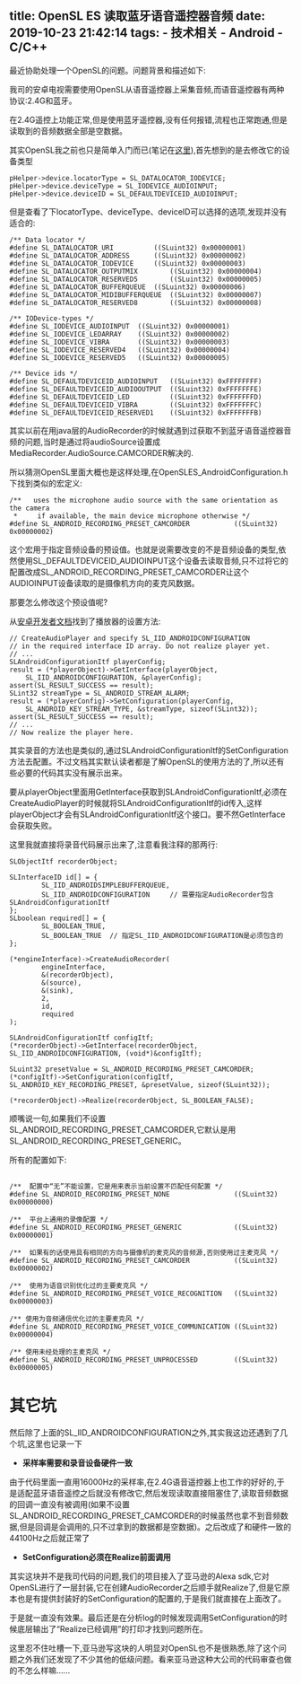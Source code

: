 title: OpenSL ES 读取蓝牙语音遥控器音频
date: 2019-10-23 21:42:14
tags:
    - 技术相关
    - Android
    - C/C++
---

最近协助处理一个OpenSL的问题。问题背景和描述如下:

我司的安卓电视需要使用OpenSL从语音遥控器上采集音频,而语音遥控器有两种协议:2.4G和蓝牙。

在2.4G遥控上功能正常,但是使用蓝牙遥控器,没有任何报错,流程也正常跑通,但是读取到的音频数据全部是空数据。

其实OpenSL我之前也只是简单入门而已(笔记在[这里](http://blog.islinjw.cn/2018/09/01/OpenSLES%E5%AD%A6%E4%B9%A0%E7%AC%94%E8%AE%B0/)),首先想到的是去修改它的设备类型

```
pHelper->device.locatorType = SL_DATALOCATOR_IODEVICE;
pHelper->device.deviceType = SL_IODEVICE_AUDIOINPUT;
pHelper->device.deviceID = SL_DEFAULTDEVICEID_AUDIOINPUT;
```

但是查看了下locatorType、deviceType、deviceID可以选择的选项,发现并没有适合的:

```
/** Data locator */
#define SL_DATALOCATOR_URI			((SLuint32) 0x00000001)
#define SL_DATALOCATOR_ADDRESS		((SLuint32) 0x00000002)
#define SL_DATALOCATOR_IODEVICE		((SLuint32) 0x00000003)
#define SL_DATALOCATOR_OUTPUTMIX		((SLuint32) 0x00000004)
#define SL_DATALOCATOR_RESERVED5		((SLuint32) 0x00000005)
#define SL_DATALOCATOR_BUFFERQUEUE	((SLuint32) 0x00000006)
#define SL_DATALOCATOR_MIDIBUFFERQUEUE	((SLuint32) 0x00000007)
#define SL_DATALOCATOR_RESERVED8		((SLuint32) 0x00000008)

/** IODevice-types */
#define SL_IODEVICE_AUDIOINPUT	((SLuint32) 0x00000001)
#define SL_IODEVICE_LEDARRAY	((SLuint32) 0x00000002)
#define SL_IODEVICE_VIBRA		((SLuint32) 0x00000003)
#define SL_IODEVICE_RESERVED4	((SLuint32) 0x00000004)
#define SL_IODEVICE_RESERVED5	((SLuint32) 0x00000005)

/** Device ids */
#define SL_DEFAULTDEVICEID_AUDIOINPUT 	((SLuint32) 0xFFFFFFFF)
#define SL_DEFAULTDEVICEID_AUDIOOUTPUT 	((SLuint32) 0xFFFFFFFE)
#define SL_DEFAULTDEVICEID_LED          ((SLuint32) 0xFFFFFFFD)
#define SL_DEFAULTDEVICEID_VIBRA        ((SLuint32) 0xFFFFFFFC)
#define SL_DEFAULTDEVICEID_RESERVED1    ((SLuint32) 0xFFFFFFFB)
```

其实以前在用java层的AudioRecorder的时候就遇到过获取不到蓝牙语音遥控器音频的问题,当时是通过将audioSource设置成MediaRecorder.AudioSource.CAMCORDER解决的.

所以猜测OpenSL里面大概也是这样处理,在OpenSLES\_AndroidConfiguration.h下找到类似的宏定义:

```
/**   uses the microphone audio source with the same orientation as the camera
 *     if available, the main device microphone otherwise */
#define SL_ANDROID_RECORDING_PRESET_CAMCORDER           ((SLuint32) 0x00000002)
```

这个宏用于指定音频设备的预设值。也就是说需要改变的不是音频设备的类型,依然使用SL\_DEFAULTDEVICEID\_AUDIOINPUT这个设备去读取音频,只不过将它的配置改成SL\_ANDROID\_RECORDING\_PRESET\_CAMCORDER让这个AUDIOINPUT设备读取的是摄像机方向的麦克风数据。

那要怎么修改这个预设值呢?

从[安卓开发者文档](https://developer.android.com/ndk/guides/audio/opensl/android-extensions)找到了播放器的设置方法:

```
// CreateAudioPlayer and specify SL_IID_ANDROIDCONFIGURATION
// in the required interface ID array. Do not realize player yet.
// ...
SLAndroidConfigurationItf playerConfig;
result = (*playerObject)->GetInterface(playerObject,
    SL_IID_ANDROIDCONFIGURATION, &playerConfig);
assert(SL_RESULT_SUCCESS == result);
SLint32 streamType = SL_ANDROID_STREAM_ALARM;
result = (*playerConfig)->SetConfiguration(playerConfig,
    SL_ANDROID_KEY_STREAM_TYPE, &streamType, sizeof(SLint32));
assert(SL_RESULT_SUCCESS == result);
// ...
// Now realize the player here.
```

其实录音的方法也是类似的,通过SLAndroidConfigurationItf的SetConfiguration方法去配置。不过文档其实默认读者都是了解OpenSL的使用方法的了,所以还有些必要的代码其实没有展示出来。

要从playerObject里面用GetInterface获取到SLAndroidConfigurationItf,必须在CreateAudioPlayer的时候就将SLAndroidConfigurationItf的id传入,这样playerObject才会有SLAndroidConfigurationItf这个接口。要不然GetInterface会获取失败。

这里我就直接将录音代码展示出来了,注意看我注释的那两行:

```
SLObjectItf recorderObject;

SLInterfaceID id[] = { 
        SL_IID_ANDROIDSIMPLEBUFFERQUEUE, 
        SL_IID_ANDROIDCONFIGURATION     // 需要指定AudioRecorder包含SLAndroidConfigurationItf
};
SLboolean required[] = {
        SL_BOOLEAN_TRUE, 
        SL_BOOLEAN_TRUE  // 指定SL_IID_ANDROIDCONFIGURATION是必须包含的
};

(*engineInterface)->CreateAudioRecorder(
        engineInterface,
        &(recorderObject),
        &(source),
        &(sink),
        2,
        id,
        required
);

SLAndroidConfigurationItf configItf;
(*recorderObject)->GetInterface(recorderObject, SL_IID_ANDROIDCONFIGURATION, (void*)&configItf);

SLuint32 presetValue = SL_ANDROID_RECORDING_PRESET_CAMCORDER;
(*configItf)->SetConfiguration(configItf, SL_ANDROID_KEY_RECORDING_PRESET, &presetValue, sizeof(SLuint32));

(*recorderObject)->Realize(recorderObject, SL_BOOLEAN_FALSE);
```

顺嘴说一句,如果我们不设置SL\_ANDROID\_RECORDING\_PRESET\_CAMCORDER,它默认是用SL\_ANDROID\_RECORDING\_PRESET\_GENERIC。


所有的配置如下:

```

/**  配置中“无”不能设置，它是用来表示当前设置不匹配任何配置 */
#define SL_ANDROID_RECORDING_PRESET_NONE                ((SLuint32) 0x00000000)

/**  平台上通用的录像配置 */
#define SL_ANDROID_RECORDING_PRESET_GENERIC             ((SLuint32) 0x00000001)

/**  如果有的话使用具有相同的方向与摄像机的麦克风的音频源,否则使用过主麦克风 */
#define SL_ANDROID_RECORDING_PRESET_CAMCORDER           ((SLuint32) 0x00000002)

/**  使用为语音识别优化过的主要麦克风 */
#define SL_ANDROID_RECORDING_PRESET_VOICE_RECOGNITION   ((SLuint32) 0x00000003)

/** 使用为音频通信优化过的主要麦克风 */
#define SL_ANDROID_RECORDING_PRESET_VOICE_COMMUNICATION ((SLuint32) 0x00000004)

/** 使用未经处理的主麦克风 */
#define SL_ANDROID_RECORDING_PRESET_UNPROCESSED         ((SLuint32) 0x00000005)
```

# 其它坑

然后除了上面的SL\_IID\_ANDROIDCONFIGURATION之外,其实我这边还遇到了几个坑,这里也记录一下

- __采样率需要和录音设备硬件一致__

由于代码里面一直用16000Hz的采样率,在2.4G语音遥控器上也工作的好好的,于是适配蓝牙语音遥控之后就没有修改它,然后发现读取直接阻塞住了,读取音频数据的回调一直没有被调用(如果不设置SL\_ANDROID\_RECORDING\_PRESET\_CAMCORDER的时候虽然也拿不到音频数据,但是回调是会调用的,只不过拿到的数据都是空数据)。之后改成了和硬件一致的44100Hz之后就正常了

- __SetConfiguration必须在Realize前面调用__

其实这块并不是我司代码的问题,我们的项目接入了亚马逊的Alexa sdk,它对OpenSL进行了一层封装,它在创建AudioRecorder之后顺手就Realize了,但是它原本也是有提供封装好的SetConfiguration的配置的,于是我们就直接在上面改了。

于是就一直没有效果。最后还是在分析log的时候发现调用SetConfiguration的时候底层输出了“Realize已经调用”的打印才找到问题所在。

这里忍不住吐槽一下,亚马逊写这块的人明显对OpenSL也不是很熟悉,除了这个问题之外我们还发现了不少其他的低级问题。看来亚马逊这种大公司的代码审查也做的不怎么样嘛......